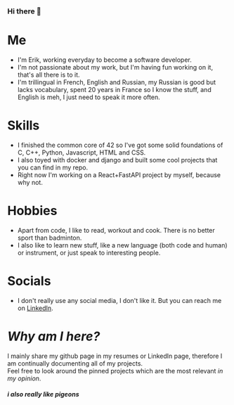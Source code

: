 ### Hi there 👋

# Me
- I'm Erik, working everyday to become a software developer.
- I'm not passionate about my work, but I'm having fun working on it, that's all there is to it.
- I'm trillingual in French, English and Russian, my Russian is good but lacks vocabulary, spent 20 years in France so I know the stuff, and English is meh, I just need to speak it more often.

# Skills
- I finished the common core of 42 so I've got some solid foundations of C, C++, Python, Javascript, HTML and CSS.
- I also toyed with docker and django and built some cool projects that you can find in my repo.
- Right now I'm working on a React+FastAPI project by myself, because why not.

# Hobbies
- Apart from code, I like to read, workout and cook. There is no better sport than badminton.
- I also like to learn new stuff, like a new language (both code and human) or instrument, or just speak to interesting people.

# Socials
- I don't really use any social media, I don't like it. But you can reach me on <a href='https://www.linkedin.com/in/erik-avilov/'>LinkedIn</a>.

# *Why am I here?*
I mainly share my github page in my resumes or LinkedIn page, therefore I am continually documenting all of my projects.<br>
Feel free to look around the pinned projects which are the most relevant *in my opinion*.



##### i also really like pigeons

<!--
**ErikAvilov/ErikAvilov** is a ✨ _special_ ✨ repository because its `README.md` (this file) appears on your GitHub profile.

Here are some ideas to get you started:

- 🔭 I’m currently working on ...
- 🌱 I’m currently learning ...
- 👯 I’m looking to collaborate on ...
- 🤔 I’m looking for help with ...
- 💬 Ask me about ...
- 📫 How to reach me: ...
- 😄 Pronouns: ...
- ⚡ Fun fact: ...
-->
